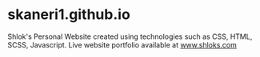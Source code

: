 # skaneri1.github.io
Shlok's Personal Website created using technologies such as CSS, HTML, SCSS, Javascript. Live website portfolio available at www.shloks.com
